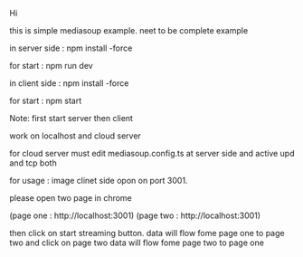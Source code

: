 Hi

this is simple mediasoup example. neet to be complete example 

in server side : npm install -force

for start : npm run dev

in client side : npm install -force

for start : npm start

Note: first start server then client


work on localhost and cloud server


for cloud server must edit mediasoup.config.ts at server side and active upd and tcp both


for usage : image clinet side opon on port 3001.

please open two page in chrome

 (page one : http://localhost:3001) 
 (page two : http://localhost:3001)
 
then click on start streaming button. data will flow fome page one to page two and click on page two data will flow fome page two to page one

